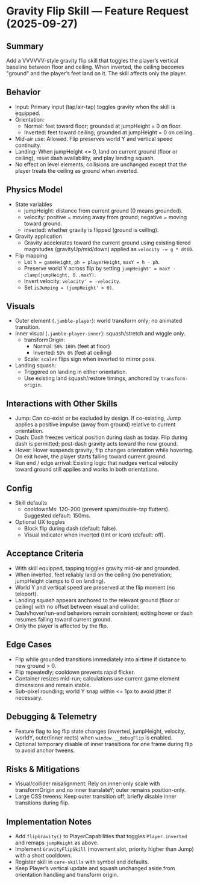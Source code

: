 # Gravity Flip Skill — Feature Request (2025-09-27)

## Summary
Add a VVVVVV-style gravity flip skill that toggles the player’s vertical baseline between floor and ceiling. When inverted, the ceiling becomes "ground" and the player’s feet land on it. The skill affects only the player.

## Behavior
- Input: Primary input (tap/air-tap) toggles gravity when the skill is equipped.
- Orientation:
  - Normal: feet toward floor; grounded at jumpHeight = 0 on floor.
  - Inverted: feet toward ceiling; grounded at jumpHeight = 0 on ceiling.
- Mid-air use: Allowed. Flip preserves world Y and vertical speed continuity.
- Landing: When jumpHeight <= 0, land on current ground (floor or ceiling), reset dash availability, and play landing squash.
- No effect on level elements; collisions are unchanged except that the player treats the ceiling as ground when inverted.

## Physics Model
- State variables
  - jumpHeight: distance from current ground (0 means grounded).
  - velocity: positive = moving away from ground; negative = moving toward ground.
  - inverted: whether gravity is flipped (ground is ceiling).
- Gravity application
  - Gravity accelerates toward the current ground using existing tiered magnitudes (gravityUp/mid/down) applied as `velocity -= g * dt60`.
- Flip mapping
  - Let `h = gameHeight`, `ph = playerHeight`, `maxY = h - ph`.
  - Preserve world Y across flip by setting `jumpHeight' = maxY - clamp(jumpHeight, 0..maxY)`.
  - Invert velocity: `velocity' = -velocity`.
  - Set `isJumping = (jumpHeight' > 0)`.

## Visuals
- Outer element (`.jamble-player`): world transform only; no animated transition.
- Inner visual (`.jamble-player-inner`): squash/stretch and wiggle only.
  - transformOrigin:
    - Normal: `50% 100%` (feet at floor)
    - Inverted: `50% 0%` (feet at ceiling)
  - Scale: `scaleY` flips sign when inverted to mirror pose.
- Landing squash:
  - Triggered on landing in either orientation.
  - Use existing land squash/restore timings, anchored by `transform-origin`.

## Interactions with Other Skills
- Jump: Can co-exist or be excluded by design. If co-existing, Jump applies a positive impulse (away from ground) relative to current orientation.
- Dash: Dash freezes vertical position during dash as today. Flip during dash is permitted; post-dash gravity acts toward the new ground.
- Hover: Hover suspends gravity; flip changes orientation while hovering. On exit hover, the player starts falling toward current ground.
- Run end / edge arrival: Existing logic that nudges vertical velocity toward ground still applies and works in both orientations.

## Config
- Skill defaults
  - cooldownMs: 120–200 (prevent spam/double-tap flutters). Suggested default: 150ms.
- Optional UX toggles
  - Block flip during dash (default: false).
  - Visual indicator when inverted (tint or icon) (default: off).

## Acceptance Criteria
- With skill equipped, tapping toggles gravity mid-air and grounded.
- When inverted, feet reliably land on the ceiling (no penetration; jumpHeight clamps to 0 on landing).
- World Y and vertical speed are preserved at the flip moment (no teleport).
- Landing squash appears anchored to the relevant ground (floor or ceiling) with no offset between visual and collider.
- Dash/hover/run-end behaviors remain consistent; exiting hover or dash resumes falling toward current ground.
- Only the player is affected by the flip.

## Edge Cases
- Flip while grounded transitions immediately into airtime if distance to new ground > 0.
- Flip repeatedly; cooldown prevents rapid flicker.
- Container resizes mid-run; calculations use current game element dimensions and remain stable.
- Sub-pixel rounding; world Y snap within <= 1px to avoid jitter if necessary.

## Debugging & Telemetry
- Feature flag to log flip state changes (inverted, jumpHeight, velocity, worldY, outer/inner rects) when `window.__debugFlip` is enabled.
- Optional temporary disable of inner transitions for one frame during flip to avoid anchor tweens.

## Risks & Mitigations
- Visual/collider misalignment: Rely on inner-only scale with transformOrigin and no inner translateY; outer remains position-only.
- Large CSS tweens: Keep outer transition off; briefly disable inner transitions during flip.

## Implementation Notes
- Add `flipGravity()` to PlayerCapabilities that toggles `Player.inverted` and remaps `jumpHeight` as above.
- Implement `GravityFlipSkill` (movement slot, priority higher than Jump) with a short cooldown.
- Register skill in `core-skills` with symbol and defaults.
- Keep Player’s vertical update and squash unchanged aside from orientation handling and transform origin.

